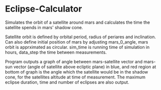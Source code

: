 # Eclipse-Calculator
Simulates the orbit of a satellite around mars and calculates the time the satellite spends in mars' shadow cone.

Satellite orbit is defined by orbital period, radius of periares and inclination. Can also define initial position
of mars by adjusting mars_0_angle, mars orbit is apprximated as circular. sim_time is running time of simulation
in hours, data_step the time between measurements.

Program outputs a graph of angle between mars-satellite vector and mars-sun vector (angle of satellite above
ecliptic plane) in blue, and red region at bottom of graph is the angle which the satellite would be in the
shadow cone, for the satellites altitude at time of measurement. The maximum eclipse duration, time and number
of eclipses are also output.
